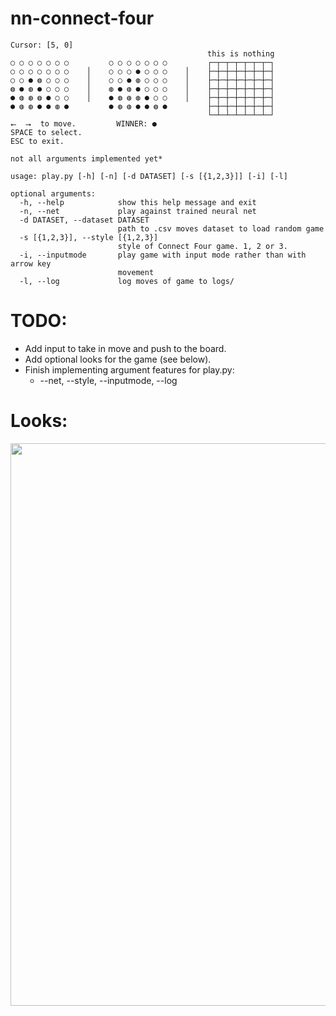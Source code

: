# nn-connect-four

```
Cursor: [5, 0]
                                            this is nothing
○ ○ ○ ○ ○ ○ ○         ○ ○ ○ ○ ○ ○ ○         ┌─┬─┬─┬─┬─┬─┬─┐
○ ○ ○ ○ ○ ○ ○    │    ○ ○ ○ ● ○ ○ ○    │    ├─┼─┼─┼─┼─┼─┼─┤
○ ○ ● ◍ ○ ○ ○    │    ○ ○ ● ◍ ○ ○ ○    │    ├─┼─┼─┼─┼─┼─┼─┤
◍ ● ◍ ● ○ ○ ○    │    ◍ ● ◍ ● ○ ○ ○    │    ├─┼─┼─┼─┼─┼─┼─┤
● ◍ ◍ ◍ ● ○ ○    │    ● ◍ ◍ ◍ ● ○ ○    │    ├─┼─┼─┼─┼─┼─┼─┤
● ◍ ◍ ● ● ◍ ●         ● ◍ ◍ ● ● ◍ ●         ├─┼─┼─┼─┼─┼─┼─┤
                                            └─┴─┴─┴─┴─┴─┴─┘
⭠  ⭢  to move.         WINNER: ●
SPACE to select.
ESC to exit.
```

```
not all arguments implemented yet*

usage: play.py [-h] [-n] [-d DATASET] [-s [{1,2,3}]] [-i] [-l]

optional arguments:
  -h, --help            show this help message and exit
  -n, --net             play against trained neural net
  -d DATASET, --dataset DATASET
                        path to .csv moves dataset to load random game
  -s [{1,2,3}], --style [{1,2,3}]
                        style of Connect Four game. 1, 2 or 3.
  -i, --inputmode       play game with input mode rather than with arrow key
                        movement
  -l, --log             log moves of game to logs/
```

# TODO:

* Add input to take in move and push to the board.
* Add optional looks for the game (see below).
* Finish implementing argument features for play.py:
    * --net, --style, --inputmode, --log

# Looks:

<img width="900" src="https://github.com/Bloumbs/nn-connect-four/blob/master/screenshots/looks.png">
